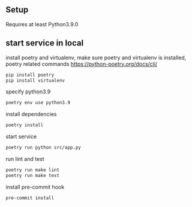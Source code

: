## Setup

Requires at least Python3.9.0

## start service in local

install poetry and virtualenv, make sure poetry and virtualenv is installed, poetry related commands https://python-poetry.org/docs/cli/
```bash
pip install poetry
pip install virtualenv
```

specify python3.9
```bash
poetry env use python3.9
```
install dependencies
```bash
poetry install
```

start service
```bash
poetry run python src/app.py
```

run lint and test
```bash
poetry run make lint
poetry run make test
```

install pre-commit hook
```bash
pre-commit install
```

